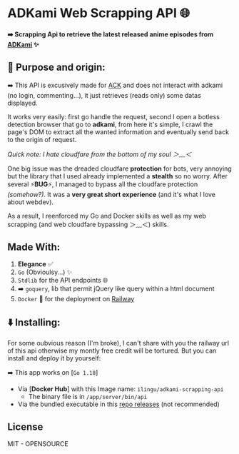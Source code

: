 # ADKami Web Scrapping API 🌐

#### ➡️ Scrapping Api to retrieve the latest released anime episodes from [<u>ADKami</u>](https://www.adkami.com/) ✨

## 📕 Purpose and origin:

➡️ This API is excusively made for [ACK](https://github.com/Ilingu/ack_v2) and does not interact with adkami (no login, commenting...), it just retrieves (reads only) some datas displayed.

It works very easily: first go handle the request, second I open a botless detection browser that go to **adkami**, from here it's simple, I crawl the page's DOM to extract all the wanted information and eventually send back to the origin of request.

_Quick note: I hate cloudfare from the bottom of my soul ＞﹏＜_

One big issue was the dreaded cloudfare **protection** for bots, very annoying but the library that I used already implemented a **stealth** so no worry. After several ⚡**BUG**⚡, I managed to bypass all the cloudfare protection _(somehow?)_. It was a **very great short experience** (and it's what I love about webdev).

As a result, I reenforced my Go and Docker skills as well as my web scrapping (and web cloudfare bypassing ＞﹏＜) skills.

## Made With:

1. **Elegance** ✅
2. `Go` (Obvioulsy...) ✨
3. `Stdlib` for the API endpoints 🌐
4. ➡️ `goquery`, lib that permit jQuery like query within a html document
5. `Docker` 🐳 for the deployment on [Railway](https://railway.app/)

## ⬇️ Installing:

For some oubvious reason (I'm broke), I can't share with you the railway url of this api otherwise my montly free credit will be tortured. But you can install and deploy it by yourself:

➡️ This app works on [`Go 1.18`]

- Via [**Docker Hub**] with this Image name: `ilingu/adkami-scrapping-api`
  - The binary file is in `/app/server/bin/api`
- Via the bundled executable in this [repo releases](https://github.com/Ilingu/ack_v2/releases) (not recommended)

## License

MIT - OPENSOURCE
